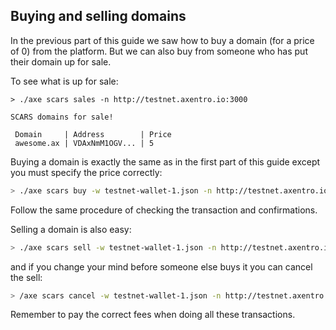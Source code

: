 ## Buying and selling domains

In the previous part of this guide we saw how to buy a domain (for a price of 0) from the platform. But we can also buy from someone who has put their domain up for sale. 

To see what is up for sale:

```
> ./axe scars sales -n http://testnet.axentro.io:3000

SCARS domains for sale!

 Domain     | Address        | Price
 awesome.ax | VDAxNmM1OGV... | 5
```

Buying a domain is exactly the same as in the first part of this guide except you must specify the price correctly:

```bash
> ./axe scars buy -w testnet-wallet-1.json -n http://testnet.axentro.io:3000 -f 0.001 --price=5 --domain=awesome.ax
```

Follow the same procedure of checking the transaction and confirmations.

Selling a domain is also easy:

```bash
> ./axe scars sell -w testnet-wallet-1.json -n http://testnet.axentro.io:3000 -f 0.0001 --price=8 --domain=mydomain.ax
```

and if you change your mind before someone else buys it you can cancel the sell:

```bash
> /axe scars cancel -w testnet-wallet-1.json -n http://testnet.axentro.io:3000 -f 0.0001 --domain=mydomain.ax
```

Remember to pay the correct fees when doing all these transactions.

